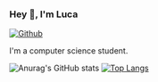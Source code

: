 ### Hey 👋, I'm Luca

[![Github](https://img.shields.io/github/followers/lucamartinet7?label=Follow&style=social)](https://github.com/lucamartinet7)

I'm a computer science student.

![Anurag's GitHub stats](https://github-readme-stats.vercel.app/api?username=lucamartinet7&show_icons=true&theme=radical)
[![Top Langs](https://github-readme-stats.vercel.app/api/top-langs/?username=lucamartinet7)](https://github.com/lucamartinet7/github-readme-stats)
